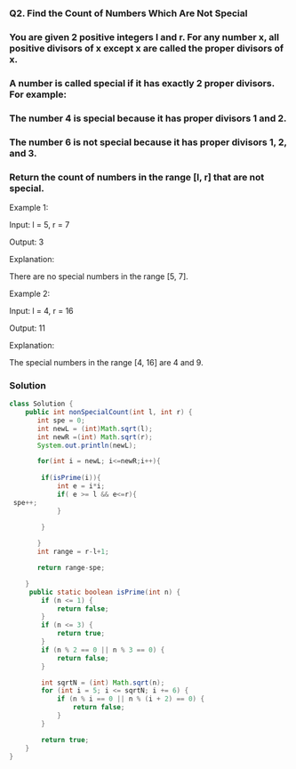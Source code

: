 ### Q2. Find the Count of Numbers Which Are Not Special

### You are given 2 positive integers l and r. For any number x, all positive divisors of x except x are called the proper divisors of x.

### A number is called special if it has exactly 2 proper divisors. For example:
### The number 4 is special because it has proper divisors 1 and 2.
### The number 6 is not special because it has proper divisors 1, 2, and 3.
### Return the count of numbers in the range [l, r] that are not special.


Example 1:

Input: l = 5, r = 7

Output: 3

Explanation:

There are no special numbers in the range [5, 7].

Example 2:

Input: l = 4, r = 16

Output: 11

Explanation:

The special numbers in the range [4, 16] are 4 and 9.


### Solution
```java
class Solution {
    public int nonSpecialCount(int l, int r) {
       int spe = 0;
       int newL = (int)Math.sqrt(l);
       int newR =(int) Math.sqrt(r);
       System.out.println(newL);

       for(int i = newL; i<=newR;i++){
     
        if(isPrime(i)){
            int e = i*i;
            if( e >= l && e<=r){
 spe++;
            }
           
        }

       }
       int range = r-l+1;

       return range-spe;

    }
     public static boolean isPrime(int n) {
        if (n <= 1) {
            return false;
        }
        if (n <= 3) {
            return true;
        }
        if (n % 2 == 0 || n % 3 == 0) {
            return false;
        }

        int sqrtN = (int) Math.sqrt(n);
        for (int i = 5; i <= sqrtN; i += 6) {
            if (n % i == 0 || n % (i + 2) == 0) {
                return false;
            }
        }

        return true;
    }
}
```